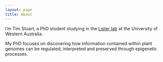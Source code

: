 ```yaml
---
layout: page
title: About
---
```


I’m Tim Stuart, a PhD student studying in the [Lister lab](http://listerlab.org) at the University of Western Australia.

My PhD focuses on discovering how information contained within plant genomes can be regulated, interpreted and preserved through epigenetic processes.
